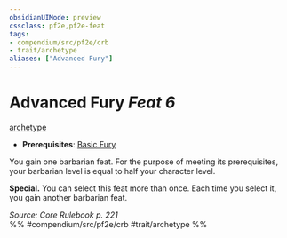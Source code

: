 ```yaml
---
obsidianUIMode: preview
cssclass: pf2e,pf2e-feat
tags:
- compendium/src/pf2e/crb
- trait/archetype
aliases: ["Advanced Fury"]
---
```

# Advanced Fury  *Feat 6*  
[archetype](../../Rules/traits/archetype.md)  

- **Prerequisites**: [Basic Fury](basic-fury.md)

You gain one barbarian feat. For the purpose of meeting its prerequisites, your barbarian level is equal to half your character level.

**Special.** You can select this feat more than once. Each time you select it, you gain another barbarian feat.

*Source: Core Rulebook p. 221*  
%% #compendium/src/pf2e/crb #trait/archetype %%